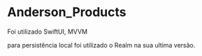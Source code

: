 # Anderson_Products


Foi utilizado SwiftUI, MVVM

para persistência local foi utilizado o Realm na sua ultima versão.
